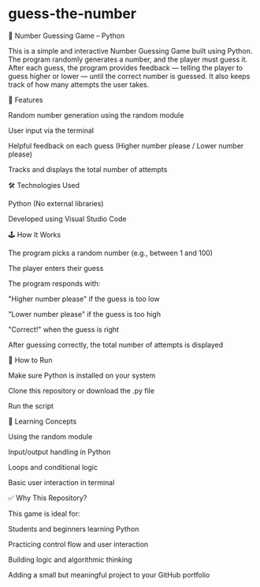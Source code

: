 # guess-the-number
🎯 Number Guessing Game – Python

This is a simple and interactive Number Guessing Game built using Python. The program randomly generates a number, and the player must guess it. After each guess, the program provides feedback — telling the player to guess higher or lower — until the correct number is guessed. It also keeps track of how many attempts the user takes.

🔹 Features

Random number generation using the random module

User input via the terminal

Helpful feedback on each guess (Higher number please / Lower number please)

Tracks and displays the total number of attempts

🛠️ Technologies Used

Python (No external libraries)

Developed using Visual Studio Code

🕹️ How It Works

The program picks a random number (e.g., between 1 and 100)

The player enters their guess

The program responds with:

"Higher number please" if the guess is too low

"Lower number please" if the guess is too high

"Correct!" when the guess is right

After guessing correctly, the total number of attempts is displayed

🚀 How to Run

Make sure Python is installed on your system

Clone this repository or download the .py file

Run the script 

🧠 Learning Concepts

Using the random module

Input/output handling in Python

Loops and conditional logic

Basic user interaction in terminal

✅ Why This Repository?

This game is ideal for:

Students and beginners learning Python

Practicing control flow and user interaction

Building logic and algorithmic thinking

Adding a small but meaningful project to your GitHub portfolio
